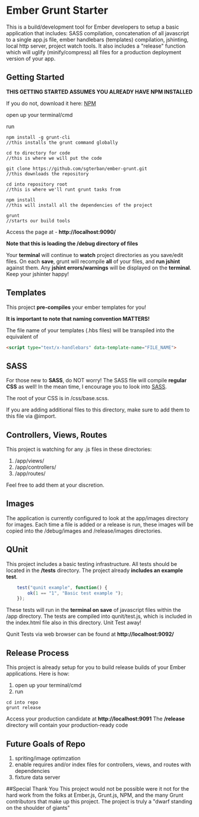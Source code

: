 # Ember Grunt Starter

This is a build/development tool for Ember developers to setup a basic application that includes: SASS compilation, concatenation of all javascript to a single app.js file, ember handlebars (templates) compilation, jshinting, local http server, project watch tools.  It also includes a "release" function which will uglify (minify/compress) all files for a production deployment version of your app.  

## Getting Started
	
**THIS GETTING STARTED ASSUMES YOU ALREADY HAVE NPM INSTALLED**

If you do not, download it here: [NPM](https://npmjs.org)

open up your terminal/cmd

run
```shell
npm install -g grunt-cli
//this installs the grunt command globally

cd to directory for code
//this is where we will put the code

git clone https://github.com/sgterban/ember-grunt.git
//this downloads the repository

cd into repository root
//this is where we'll runt grunt tasks from

npm install
//this will install all the dependencies of the project

grunt
//starts our build tools
```

Access the page at - **http://localhost:9090/**

**Note that this is loading the /debug directory of files**

Your **terminal** will continue to **watch** project directories as you save/edit files.  On each **save**, grunt will recompile **all** of your files, and **run jshint** against them.  Any **jshint errors/warnings** will be displayed on the **terminal**.  Keep your jshinter happy!

## Templates 

This project **pre-compiles** your ember templates for you!

**It is important to note that naming convention MATTERS!** 

The file name of your templates (.hbs files) will be transpiled into the equivalent of 
```html	
<script type="text/x-handlebars" data-template-name="FILE_NAME">
````

## SASS

For those new to **SASS**, do NOT worry! The SASS file will compile **regular CSS** as well!  In the mean time, I encourage you to look into [SASS](http://sass-lang.com).

The root of your CSS is in /css/base.scss.  

If you are adding additional files to this directory, make sure to add them to this file via @import.  

## Controllers, Views, Routes

This project is watching for any .js files in these directories: 

1. /app/views/
2. /app/controllers/
3. /app/routes/

Feel free to add them at your discretion.  

## Images

The application is currently configured to look at the app/images directory for images.  Each time a file is added or a release is run, these images will be copied into the /debug/images and /release/images directories.

## QUnit

This project includes a basic testing infrastructure.  All tests should be located in the **/tests** directory.  The project already **includes an example test**.  

```javascript
	test("qunit example", function() {
		ok(1 == "1", "Basic test example ");
	});
```

These tests will run in the **terminal on save** of javascript files within the /app directory.  The tests are compiled into qunit/test.js, which is included in the index.html file also in this directory.  Unit Test away!

Qunit Tests via web browser can be found at **http://localhost:9092/**

## Release Process

This project is already setup for you to build release builds of your Ember applications.
Here is how:

1. open up your terminal/cmd
2. run

```shell
cd into repo
grunt release
```

Access your production candidate at **http://localhost:9091**
The **/release** directory will contain your production-ready code

## Future Goals of Repo
1.  spriting/image optimzation
2.  enable requires and/or index files for controllers, views, and routes with dependencies
3.  fixture data server

##Special Thank You
This project would not be possible were it not for the hard work from the folks at Ember.js, Grunt.js, NPM, and the many Grunt contributors that make up this project. The project is truly a "dwarf standing on the shoulder of giants"